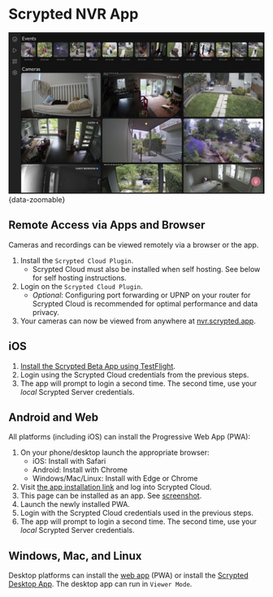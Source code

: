 <script setup lang="ts"> 
import { onMounted } from 'vue';
import mediumZoom from 'medium-zoom';

onMounted(() => {
  mediumZoom('[data-zoomable]', { background: 'var(--vp-c-bg)' });
});

</script>

<style>
.medium-zoom-overlay {
  z-index: 20;
}

.medium-zoom-image {
  z-index: 21;
}
</style>

# Scrypted NVR App

![image](/img/scrypted-nvr/tablet.png){data-zoomable}

## Remote Access via Apps and Browser

Cameras and recordings can be viewed remotely via a browser or the app.

1. Install the `Scrypted Cloud Plugin`.
    * Scrypted Cloud must also be installed when self hosting. See below for self hosting instructions.
2. Login on the `Scrypted Cloud Plugin`.
    * *Optional*: Configuring port forwarding or UPNP on your router for Scrypted Cloud is recommended for optimal performance and data privacy.
3. Your cameras can now be viewed from anywhere at [nvr.scrypted.app](https://nvr.scrypted.app).

## iOS

1. [Install the Scrypted Beta App using TestFlight](https://testflight.apple.com/join/mpXXwLk7).
2. Login using the Scrypted Cloud credentials from the previous steps.
3. The app will prompt to login a second time. The second time, use your *local* Scrypted Server credentials.

## Android and Web

All platforms (including iOS) can install the Progressive Web App (PWA):
1. On your phone/desktop launch the appropriate browser:
    * iOS: Install with Safari
    * Android: Install with Chrome
    * Windows/Mac/Linux: Install with Edge or Chrome
2. Visit [the app installation link](https://nvr.scrypted.app/#/install-pwa) and log into Scrypted Cloud.
3. This page can be installed as an app. See [screenshot](https://user-images.githubusercontent.com/73924/194009896-359021b8-63a1-484f-aed7-35edeff92fa2.jpeg).
4. Launch the newly installed PWA.
5. Login with the Scrypted Cloud credentials used in the previous steps.
6. The app will prompt to login a second time. The second time, use your *local* Scrypted Server credentials.

## Windows, Mac, and Linux

Desktop platforms can install the [web app](#android-and-web) (PWA) or install the [Scrypted Desktop App](/desktop-application). The desktop app can run in `Viewer Mode`.
